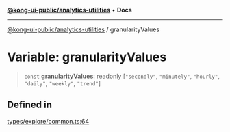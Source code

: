 [**@kong-ui-public/analytics-utilities**](../README.md) • **Docs**

***

[@kong-ui-public/analytics-utilities](../README.md) / granularityValues

# Variable: granularityValues

> `const` **granularityValues**: readonly [`"secondly"`, `"minutely"`, `"hourly"`, `"daily"`, `"weekly"`, `"trend"`]

## Defined in

[types/explore/common.ts:64](https://github.com/Kong/public-ui-components/blob/main/packages/analytics/analytics-utilities/src/types/explore/common.ts#L64)
